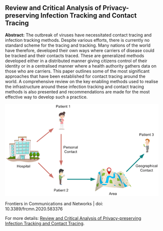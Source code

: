 ## Review and Critical Analysis of Privacy-preserving Infection Tracking and Contact Tracing

**Abstract:** The outbreak of viruses have necessitated contact tracing and infection tracking methods. Despite various efforts, there is currently no standard scheme for the tracing and tracking. Many nations of the world have therefore, developed their own ways where carriers of disease could be tracked and their contacts traced. These are generalized methods developed either in a distributed manner giving citizens control of their identity or in a centralised manner where a health authority gathers data on those who are carriers. This paper outlines some of the most significant approaches that have been established for contact tracing around the world. A comprehensive review on the key enabling methods used to realise the infrastructure around these infection tracking and contact tracing methods is also presented and recommendations are made for the most effective way to develop such a practice.


<picture>
    <source type="images/webp" srcset="/images/contact_tracing.webp" />
    <source type="images/png" srcset="/images/contact_tracing.png" />
    <img class="z-depth-1" src="/images/contact_tracing.png" alt="Review and Critical Analysis of Privacy-preserving Infection Tracking and Contact Tracing">
</picture>


Frontiers in Communications and Networks | doi: 10.3389/frcmn.2020.583376

For more details: [Review and Critical Analysis of Privacy-preserving Infection Tracking and Contact Tracing](https://www.frontiersin.org/articles/10.3389/frcmn.2020.583376).
